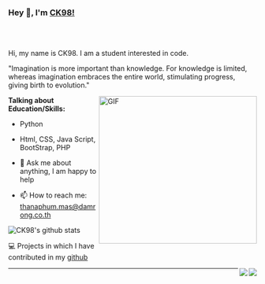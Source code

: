 ### Hey 👋, I'm [CK98!](https://github.com/CHOK9938)



<br />
<br />


Hi, my name is CK98. I am a student interested in code.


"Imagination is more important than knowledge. For knowledge is limited, whereas imagination embraces the entire world, stimulating progress, giving birth to evolution." 



 <img align="right" height="300px" width= "320px" alt="GIF" src="https://media.giphy.com/media/CVtNe84hhYF9u/giphy.gif" />

**Talking about Education/Skills:**

- Python
-  Html, CSS, Java Script, BootStrap, PHP

- 💬 Ask me about anything, I am happy to help
- 📫 How to reach me: thanaphum.mas@damrong.co.th
&nbsp;


![CK98's github stats](https://github-readme-stats.vercel.app/api?username=CHOK9938&show_icons=true&hide_border=true)

💻 Projects in which I have contributed in my [github](https://github.com/CHOK9938/)

<a href="https://github.com/CHOK9938/Minecraft_Bedrock-The-Hive-Scoreboard">
    <img align="right" src="https://github-readme-stats.vercel.app/api/pin/?username=CHOK9938&repo=Minecraft_Bedrock-The-Hive-Scoreboard" />
</a>

<a href="https://github.com/CHOK9938/FixTime">
  <img align="right" src="https://github-readme-stats.vercel.app/api/pin/?username=CHOK9938&repo=FixTime" />
</a>

-----
